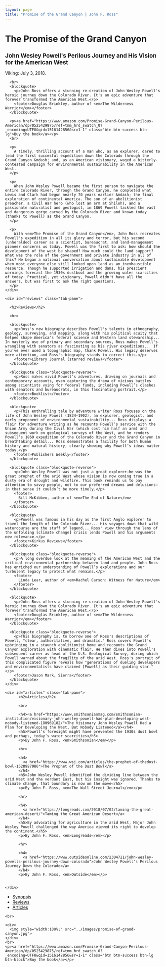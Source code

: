 ```yaml
---
layout: page
title: "Promise of the Grand Canyon | John F. Ross"
---
```


<div class="row">

  <div class="col-md-8 tab-content">
    <div id="synopsis" class="tab-pane active">
      <h1>
        The Promise of the Grand Canyon
      </h1>
      <h2 style="font-size:1.33em">
        John Wesley Powell's Perilous Journey and His Vision for the American West
      </h2>
      <p>
        Viking: July 3, 2018.
      </p>

      <br>
      <blockquote>
        <p>John Ross offers a stunning re-creation of John Wesley Powell's heroic journey down the Colorado River. It's an epic adventure that forever transformed the American West.</p>
        <footer>Douglas Brinkley, author of <em>The Wilderness Warrior</em></footer>
      </blockquote>

      <p><a href="https://www.amazon.com/Promise-Grand-Canyon-Perilous-American/dp/0525429875/ref=tmm_hrd_swatch_0?_encoding=UTF8&qid=1516142856&sr=1-1" class="btn btn-success btn-lg">Buy the book</a></p>
      <br>

      <p>
        A timely, thrilling account of a man who, as an explorer, dared to lead the first succesful expedition down the Colorado through the Grand Canyon &mdash; and, as an American visionary, waged a bitterly-contested campaign for environmental sustainability in the American West.
      </p>

      <p>
        When John Wesley Powell became the first person to navigate the entire Colorado River, through the Grand Canyon, he completed what Lewis and Clark had begun nearly 70 years earlier &mdash; the final exploration of continental America. The son of an abolitionist preacher, a Civil War hero (who lost an arm at Shiloh), and a passionate naturalist and geologist, in 1869 Powell tackled the vast and dangerous gorge carved by the Colorado River and known today (thanks to Powell) as the Grand Canyon.
      </p>

      <p>
        With <em>The Promise of the Grand Canyon</em>, John Ross recreates Powell's expedition in all its glory and terror, but his second (unheralded) career as a scientist, bureaucrat, and land-management pioneer concerns us today. Powell was the first to ask: how should the development of the west be shaped? How much could the land support? What was the role of the government and private industry in all of this? He began a national conversation about sustainable development when most everyone else still looked upon land as an inexhaustible resource. Though he supported irrigation and dams, his prescient warnings forecast the 1930s dustbowl and the growing water scarcities of today. Practical, yet visionary, Powell didn't have all the answers, but was first to ask the right questions.
      </p>
    </div>

    <div id="reviews" class="tab-pane">

      <h2>Reviews</h2>

      <br>

      <blockquote>
        <p>Ross's new biography describes Powell's talents in ethnography, geology, surveying, and mapping, along with his political acuity that helped shape America's federal science and Western land stewardship... In masterly use of primary and secondary sources, Ross makes Powell's wrangling with senators as fascinating as his river expeditions... If you've ever used a topographic map, thank Powell. His legacy deserves more attention, and Ross's biography stands to correct this.</p>
        <footer>Library Journal (starred review)</footer>
      </blockquote>

      <blockquote class="blockquote-reverse">
        <p>Ross makes vivid Powell’s adventures, drawing on journals and contemporary accounts, even capturing the drama of vicious battles among scientists vying for federal funds, including Powell’s clashes with senators and bureaucrats, in this fascinating portrait.</p>
        <footer>Booklist</footer>
      </blockquote>

      <blockquote>
        <p>This enthralling tale by adventure writer Ross focuses on the life of John Wesley Powell (1834–1902), an explorer, geologist, and early proponent of environmental sustainability... Ross displays a flair for adventure writing as he recounts Powell’s service with the Union Army during the Civil War (which cost him half an arm) and subsequent work on geological surveys of the West, and he renders Powell’s 1869 expedition of the Colorado River and the Grand Canyon in breathtaking detail... Ross demonstrates a facility for both human history and natural history, clearly showing why Powell’s ideas matter today.</p>
        <footer>Publishers Weekly</footer>
      </blockquote>

      <blockquote class="blockquote-reverse">
        <p>John Wesley Powell was not just a great explorer—he was the great prophet of the arid West whose vision is now coming true in a dusty era of drought and wildfire. This book reminds us to pay attention to savvy people, not to our preferred dreams and delusions—in that sense it couldn’t be more timely.</p>
        <footer>
          Bill McKibben, author of <em>The End of Nature</em>
        </footer>
      </blockquote>

      <blockquote>
        <p>Powell was famous in his day as the first Anglo explorer to travel the length of the Colorado River... His voyages down that wild watercourse are the stuff of legend... Ross' view through the lens of the unfolding [climate change] crisis lends Powell and his arguments new relevance.</p>
        <footer>Kirkus Reviews</footer>
      </blockquote>

      <blockquote class="blockquote-reverse">
        <p>A long overdue look at the meaning of the American West and the critical environmental partnership between land and people. John Ross has enriched our understanding of Powell’s explorations and our turbulent legacy to protect what remains.</p>
        <footer>
          Linda Lear, author of <em>Rachel Carson: Witness for Nature</em>
        </footer>
      </blockquote>

      <blockquote>
        <p>John Ross offers a stunning re-creation of John Wesley Powell's heroic journey down the Colorado River. It's an epic adventure that forever transformed the American West.</p>
        <footer>Douglas Brinkley, author of <em>The Wilderness Warrior</em></footer>
      </blockquote>

      <blockquote class="blockquote-reverse">
        <p>This biography is, to borrow one of Ross's descriptions of Powell, "clear, authoritative, and dramatic." Ross covers Powell's upbringing in a staunch abolitionist home and recounts the Grand Canyon exploration with cinematic flair. He then dives into Powell's subsequent career as head of the U.S. Geological Survey, during which Powell warned about the fragility of the arid West. Ross's portrait of this complicated figure reveals how "generations of dueling developers and environmentalists have claimed [Powell] as their guiding star."</p>
        <footer>Jason Mark, Sierra</footer>
      </blockquote>
    </div>

    <div id="articles" class="tab-pane">
          <h2>Articles</h2>

          <br>

          <h4><a href="https://www.smithsonianmag.com/smithsonian-institution/visionary-john-wesley-powell-had-plan-developing-west-nobody-listened-180969182/">The Visionary John Wesley Powell Had a Plan for Developing the West, But Nobody Listened</a></h4>
          <h5>Powell’s foresight might have prevented the 1930s dust bowl and perhaps, today’s water scarcities</h5>
          <p>By John F. Ross, <em>Smithsonian</em></p>

          <hr>

          <h4>
            <a href="https://www.wsj.com/articles/the-prophet-of-thedust-bowl-1528987986">The Prophet of the Dust Bowl</a>
          </h4>
          <h5>John Wesley Powell identified the dividing line between the arid West and the verdant East, but his insight was ignored. Thanks to climate change, that boundary is now on the move</h5>
          <p>By John F. Ross, <em>The Wall Street Journal</em></p>

          <hr>

          <h4>
            <a href="https://longreads.com/2018/07/02/taming-the-great-american-desert/">Taming the Great American Desert</a>
          </h4>
          <h5>By advocating for agriculture in the arid West, Major John Wesley Powell challenged the way America viewed its right to develop the continent.</h5>
          <p>By John F. Ross, <em>Longreads</em></p>

          <hr>

          <h4>
            <a href="https://www.outsideonline.com/2304721/john-wesley-powells-perilous-journey-down-colorado">John Wesley Powell's Perilous Journey Down the Colorado</a>
          </h4>
          <p>By John F. Ross, <em>Outside</em></p>

          
    </div>

  </div>

  <div class="col-md-4 tab-content">
    <ul class="nav nav-pills nav-stacked">
      <li class="active"><a href="#synopsis" data-toggle="tab">Synopsis</a></li>
      <li><a href="#reviews" data-toggle="tab">Reviews</a></li>
      <li><a href="#articles" data-toggle="tab">Articles</a></li>
    </ul>

    <br>

    <div>
      <img style="width:100%;" src="../images/promise-of-grand-canyon.jpg">
    </div>
    <br>
    <p><a href="https://www.amazon.com/Promise-Grand-Canyon-Perilous-American/dp/0525429875/ref=tmm_hrd_swatch_0?_encoding=UTF8&qid=1516142856&sr=1-1" class="btn btn-success btn-lg btn-block">Buy the book</a></p>
  </div>
</div>
